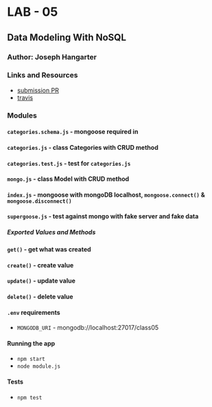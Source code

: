 # LAB - 05

## Data Modeling With NoSQL 

### Author: Joseph Hangarter

### Links and Resources
* [submission PR](http://xyz.com)
* [travis](http://xyz.com)

### Modules
#### `categories.schema.js` - mongoose required in
#### `categories.js` - class Categories with CRUD method
#### `categories.test.js` - test for `categories.js`
#### `mongo.js` - class Model with CRUD method
#### `index.js` - mongoose with mongoDB localhost, `mongoose.connect()` & `mongoose.disconnect()`
#### `supergoose.js` - test against mongo with fake server and fake data

##### Exported Values and Methods
#### `get()` - get what was created
#### `create()` - create value
#### `update()` - update value
#### `delete()` - delete value

#### `.env` requirements
* `MONGODB_URI` - mongodb://localhost:27017/class05

#### Running the app
* `npm start`
* `node module.js`
  
#### Tests
* `npm test`